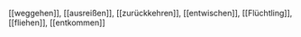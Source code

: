 [[weggehen]], [[ausreißen]], [[zurückkehren]], [[entwischen]], [[Flüchtling]], [[fliehen]], [[entkommen]]